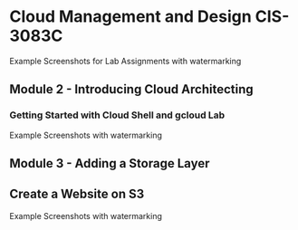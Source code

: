 # Cloud Management and Design CIS-3083C

Example Screenshots for Lab Assignments with watermarking


## Module 2 - Introducing Cloud Architecting  
### Getting Started with Cloud Shell and gcloud Lab

Example Screenshots with watermarking

## Module 3 - Adding a Storage Layer
## Create a Website on S3

Example Screenshots with watermarking
